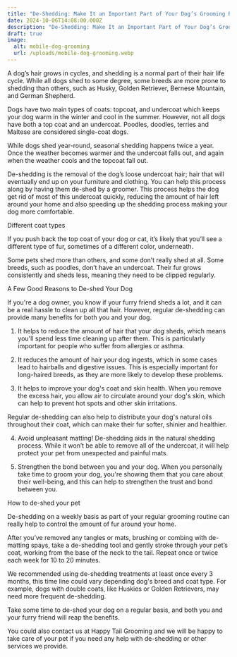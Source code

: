 ```yaml
---
title: "De-Shedding: Make It an Important Part of Your Dog’s Grooming Routine"
date: 2024-10-06T14:08:00.000Z
description: "De-Shedding: Make It an Important Part of Your Dog’s Grooming Routine"
draft: true
image:
  alt: mobile-dog-grooming
  url: /uploads/mobile-dog-grooming.webp
---
```

A dog’s hair grows in cycles, and shedding is a normal part of their hair life cycle. While all dogs shed to some degree, some breeds are more prone to shedding than others, such as Husky, Golden Retriever, Bernese Mountain, and German Shepherd.

Dogs have two main types of coats: topcoat, and undercoat which keeps your dog warm in the winter and cool in the summer. However, not all dogs have both a top coat and an undercoat. Poodles, doodles, terries and Maltese are considered single-coat dogs.

While dogs shed year-round, seasonal shedding happens twice a year. Once the weather becomes warmer and the undercoat falls out, and again when the weather cools and the topcoat fall out.

De-shedding is the removal of the dog’s loose undercoat hair; hair that will eventually end up on your furniture and clothing. You can help this process along by having them de-shed by a groomer. This process helps the dog get rid of most of this undercoat quickly, reducing the amount of hair left around your home and also speeding up the shedding process making your dog more comfortable.  

Different coat types

If you push back the top coat of your dog or cat, it’s likely that you’ll see a different type of fur, sometimes of a different color, underneath.

Some pets shed more than others, and some don’t really shed at all. Some breeds, such as poodles, don’t have an undercoat. Their fur grows consistently and sheds less, meaning they need to be clipped regularly.  

A Few Good Reasons to De-shed Your Dog 

If you're a dog owner, you know if your furry friend sheds a lot, and it can be a real hassle to clean up all that hair. However, regular de-shedding can provide many benefits for both you and your dog. 

1.	It helps to reduce the amount of hair that your dog sheds, which means you'll spend less time cleaning up after them. This is particularly important for people who suffer from allergies or asthma.

2.	It reduces the amount of hair your dog ingests, which in some cases lead to hairballs and digestive issues. This is especially important for long-haired breeds, as they are more likely to develop these problems. 

3.	It helps to improve your dog's coat and skin health. When you remove the excess hair, you allow air to circulate around your dog's skin, which can help to prevent hot spots and other skin irritations. 

Regular de-shedding can also help to distribute your dog's natural oils throughout their coat, which can make their fur softer, shinier and healthier. 

4.	Avoid unpleasant matting! De-shedding aids in the natural shedding process. While it won’t be able to remove all of the undercoat, it will help protect your pet from unexpected and painful mats. 

5.	Strengthen the bond between you and your dog. When you personally take time to groom your dog, you're showing them that you care about their well-being, and this can help to strengthen the trust and bond between you. 

How to de-shed your pet

De-shedding on a weekly basis as part of your regular grooming routine can really help to control the amount of fur around your home. 

After you’ve removed any tangles or mats, brushing or combing with de-matting spays, take a de-shedding tool and gently stroke through your pet’s coat, working from the base of the neck to the tail. Repeat once or twice each week for 10 to 20 minutes. 

We recommended using de-shedding treatments at least once every 3 months, this time line could vary depending dog's breed and coat type. For example, dogs with double coats, like Huskies or Golden Retrievers, may need more frequent de-shedding.

Take some time to de-shed your dog on a regular basis, and both you and your furry friend will reap the benefits.

You could also contact us at Happy Tail Grooming and we will be happy to take care of your pet if you need any help with de-shedding or other services we provide.
